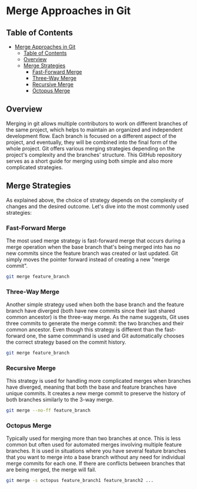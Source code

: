 # Merge Approaches in Git

## Table of Contents
- [Merge Approaches in Git](#merge-approaches-in-git)
  - [Table of Contents](#table-of-contents)
  - [Overview](#overview)
  - [Merge Strategies](#merge-strategies)
     - [Fast-Forward Merge](#fast-forward-merge)
     - [Three-Way Merge](#three-way-merge)
     - [Recursive Merge](#recursive-merge)
     - [Octopus Merge](#octopus-merge)
## Overview
Merging in git allows multiple contributors to work on different branches of the same project, which helps to maintain an organized and independent development flow. Each branch is focused on a different aspect of the project, and eventually, they will be combined into the final form of the whole project. Git offers various merging strategies depending on the project's complexity and the branches' structure. This GitHub repository serves as a short guide for merging using both simple and also more complicated strategies.

## Merge Strategies
As explained above, the choice of strategy depends on the complexity of changes and the desired outcome. Let's dive into the most commonly used strategies:

### Fast-Forward Merge
The most used merge strategy is fast-forward merge that occurs during a merge operation when the base branch that's being merged into has no new commits since the feature branch was created or last updated. Git simply moves the pointer forward instead of creating a new "merge commit".

```bash
git merge feature_branch
```
### Three-Way Merge
Another simple strategy used when both the base branch and the feature branch have diverged (both have new commits since their last shared common ancestor) is the three-way merge. As the name suggests, Git uses three commits to generate the merge commit: the two branches and their common ancestor. Even though this strategy is different than the fast-forward one, the same commmand is used and Git automatically chooses the correct strategy based on the commit history.

```bash
git merge feature_branch
```
### Recursive Merge
This strategy is used for handling more complicated merges when branches have diverged, meaning that both the base and feature branches have unique commits. It creates a new merge commit to preserve the history of both branches similarly to the 3-way merge.

```bash
git merge --no-ff feature_branch
```
### Octopus Merge
Typically used for merging more than two branches at once. This is less common but often used for automated merges involving multiple feature branches. It is used in situations where you have several feature branches that you want to merge into a base branch without any need for individual merge commits for each one. If there are conflicts between branches that are being merged, the merge will fail.

```bash
git merge -s octopus feature_branch1 feature_branch2 ...
```









